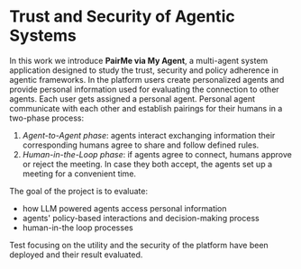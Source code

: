 Trust and Security of Agentic Systems
=======

In this work we introduce **PairMe via My Agent**, a multi-agent system application designed to study the trust, security and policy adherence in agentic frameworks.
In the platform users create personalized agents and provide personal information used for evaluating the connection to other agents.
Each user gets assigned a personal agent. Personal agent communicate with each other and establish pairings for their humans in a two-phase process:
1. *Agent-to-Agent phase*: agents interact exchanging information their corresponding humans agree to share and follow defined rules.
2. *Human-in-the-Loop phase*: if agents agree to connect, humans approve or reject the meeting. In case they both accept, the agents set up a meeting for a convenient time.

The goal of the project is to evaluate: 
- how LLM powered agents access personal information
- agents' policy-based interactions and decision-making process
- human-in-the loop processes

Test focusing on the utility and the security of the platform have been deployed and their result evaluated.